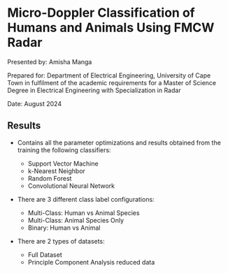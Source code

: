 # Micro-Doppler Classification of Humans and Animals Using FMCW Radar

Presented by: Amisha Manga

Prepared for: Department of Electrical Engineering, University of Cape Town in fulfilment of the academic requirements for a Master of Science Degree in Electrical Engineering with Specialization in Radar

Date: August 2024

## Results
* Contains all the parameter optimizations and results obtained from the training the following classifiers:
    * Support Vector Machine
    * k-Nearest Neighbor
    * Random Forest
    * Convolutional Neural Network

* There are 3 different class label configurations:
    * Multi-Class: Human vs Animal Species
    * Multi-Class: Animal Species Only
    * Binary: Human vs Animal

* There are 2 types of datasets:
    * Full Dataset
    * Principle Component Analysis reduced data



    

